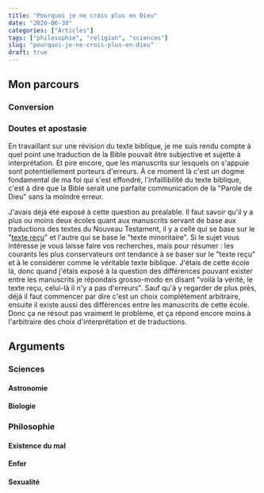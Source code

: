 ```yaml
---
title: "Pourquoi je ne crois plus en Dieu"
date: "2020-06-30"
categories: ["Articles"]
tags: ["philosophie", "religion", "sciences"]
slug: "pourquoi-je-ne-crois-plus-en-dieu"
draft: true
---
```


## Mon parcours

### Conversion

### Doutes et apostasie

En travaillant sur une révision du texte biblique, je me suis rendu compte à quel point une traduction de la Bible pouvait être subjective et sujette à interprétation. Et pire encore, que les manuscrits sur lesquels on s'appuie sont potentiellement porteurs d'erreurs. À ce moment là c'est un dogme fondamental de ma foi qui s'est effondré, l'infaillibilité du texte biblique, c'est à dire que la Bible serait une parfaite communication de la "Parole de Dieu" sans la moindre erreur.

J'avais déjà été exposé à cette question au préalable. Il faut savoir qu'il y a plus ou moins deux écoles quant aux manuscrits servant de base aux traductions des textes du Nouveau Testament, il y a celle qui se base sur le "[texte reçu](https://www.info-bible.org/bible/texte-recu.htm)" et l'autre qui se base le "texte minoritaire". Si le sujet vous intéresse je vous laisse faire vos recherches, mais pour résumer : les courants les plus conservateurs ont tendance à se baser sur le "texte reçu" et à le considérer comme le véritable texte biblique. J'étais de cette école là, donc quand j'étais exposé à la question des différences pouvant exister entre les manuscrits je répondais grosso-modo en disant "voilà la vérité, le texte reçu, celui-là il n'y a pas d'erreurs". Sauf qu'à y regarder de plus près, déjà il faut commencer par dire c'est un choix complètement arbitraire, ensuite il existe aussi des différences entre les manuscrits de cette école. Donc ça ne résout pas vraiment le problème, et ça répond encore moins à l'arbitraire des choix d'interprétation et de traductions.

## Arguments

### Sciences

#### Astronomie

#### Biologie

### Philosophie

#### Existence du mal

#### Enfer

#### Sexualité
